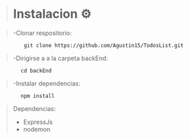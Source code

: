 > # Instalacion ⚙

> -Clonar respositorio:

             git clone https://github.com/Agustin15/TodosList.git

             
> -Dirigirse a a la carpeta backEnd:

            cd backEnd

> -Instalar dependencias:

            npm install

   > Dependencias:
   > - ExpressJs
   > - nodemon 
